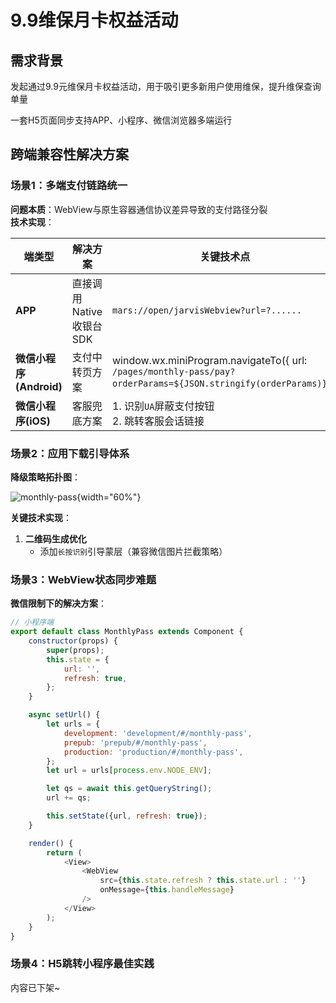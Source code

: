 # 9.9维保月卡权益活动

## 需求背景

发起通过9.9元维保月卡权益活动，用于吸引更多新用户使用维保，提升维保查询单量

一套H5页面同步支持APP、小程序、微信浏览器多端运行

## **跨端兼容性解决方案**

### 场景1：多端支付链路统一

**问题本质**：WebView与原生容器通信协议差异导致的支付路径分裂  
**技术实现**：

| 端类型                | 解决方案             | 关键技术点                                                                                                           |
|--------------------|------------------|-----------------------------------------------------------------------------------------------------------------|
| **APP**            | 直接调用Native收银台SDK | `mars://open/jarvisWebview?url=?......`                                                                         |
| **微信小程序(Android)** | 支付中转页方案          | window.wx.miniProgram.navigateTo({ url: `/pages/monthly-pass/pay?orderParams=${JSON.stringify(orderParams)}`}); |
| **微信小程序(iOS)**     | 客服兜底方案           | 1. 识别`UA`屏蔽支付按钮<br>2. 跳转客服会话链接                                                                                  |

### 场景2：应用下载引导体系

**降级策略拓扑图**：

![monthly-pass](/img/monthly-pass.svg){width="60%"}

**关键技术实现**：

1. **二维码生成优化**
    - 添加`长按识别`引导蒙层（兼容微信图片拦截策略）

### 场景3：WebView状态同步难题

**微信限制下的解决方案**：

```javascript
// 小程序端
export default class MonthlyPass extends Component {
    constructor(props) {
        super(props);
        this.state = {
            url: '',
            refresh: true,
        };
    }

    async setUrl() {
        let urls = {
            development: 'development/#/monthly-pass',
            prepub: 'prepub/#/monthly-pass',
            production: 'production/#/monthly-pass',
        };
        let url = urls[process.env.NODE_ENV];

        let qs = await this.getQueryString();
        url += qs;

        this.setState({url, refresh: true});
    }

    render() {
        return (
            <View>
                <WebView
                    src={this.state.refresh ? this.state.url : ''}
                    onMessage={this.handleMessage}
                />
            </View>
        );
    }
}
```

### 场景4：H5跳转小程序最佳实践

内容已下架~
